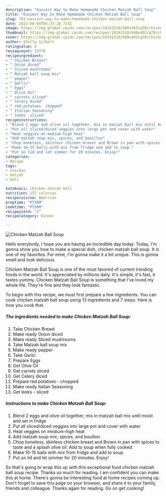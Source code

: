 ```yaml
---
description: "Easiest Way to Make Homemade Chicken Matzah Ball Soup"
title: "Easiest Way to Make Homemade Chicken Matzah Ball Soup"
slug: 703-easiest-way-to-make-homemade-chicken-matzah-ball-soup
date: 2022-08-04T05:37:28.714Z
image: https://img-global.cpcdn.com/recipes/18191510/680x482cq70/chicken-matzah-ball-soup-recipe-main-photo.jpg
thumbnail: https://img-global.cpcdn.com/recipes/18191510/680x482cq70/chicken-matzah-ball-soup-recipe-main-photo.jpg
cover: https://img-global.cpcdn.com/recipes/18191510/680x482cq70/chicken-matzah-ball-soup-recipe-main-photo.jpg
author: Stella Gilbert
ratingvalue: 5
reviewcount: 33779
recipeingredient:
- " Chicken Breast"
- " Onion diced"
- " Sliced mushrooms"
- " Matzah ball soup mix"
- " pepper"
- " Garlic"
- " Eggs"
- " Olive Oil"
- " carrots sliced"
- " Celery diced"
- " red potatoes  chopped"
- " Italian Seasoning"
- " leeks  sliced"
recipeinstructions:
- "Blend 2 eggs and olive oil together, mix in matzah ball mix until moist and set in fridge"
- "Put all sliced/diced veggies into large pot and cover with water"
- "Heat veggies on medium-high heat"
- "Add matzah soup mix, spices, and bouillon"
- "Chop boneless, skinless chicken breast and Brown in pan with spices to taste and a splash olive oil. Add to soup when fully cooked"
- "Make 10-15 balls with mix from fridge and add to soup."
- "Put on lid and let simmer for 20 minutes. Enjoy!"
categories:
- Recipe
tags:
- chicken
- matzah
- ball

katakunci: chicken matzah ball 
nutrition: 157 calories
recipecuisine: American
preptime: "PT36M"
cooktime: "PT50M"
recipeyield: "1"
recipecategory: Dinner

---
```



![Chicken Matzah Ball Soup](https://img-global.cpcdn.com/recipes/18191510/680x482cq70/chicken-matzah-ball-soup-recipe-main-photo.jpg)

Hello everybody, I hope you are having an incredible day today. Today, I'm gonna show you how to make a special dish, chicken matzah ball soup. It is one of my favorites. For mine, I'm gonna make it a bit unique. This is gonna smell and look delicious.

Chicken Matzah Ball Soup is one of the most favored of current trending foods in the world. It's appreciated by millions daily. It's simple, it's fast, it tastes yummy. Chicken Matzah Ball Soup is something that I've loved my whole life. They're fine and they look fantastic.




To begin with this recipe, we must first prepare a few ingredients. You can cook chicken matzah ball soup using 13 ingredients and 7 steps. Here is how you cook that.

<!--inarticleads1-->

##### The ingredients needed to make Chicken Matzah Ball Soup:

1. Take  Chicken Breast
1. Make ready  Onion diced
1. Make ready  Sliced mushrooms
1. Take  Matzah ball soup mix
1. Make ready  pepper
1. Take  Garlic
1. Prepare  Eggs
1. Get  Olive Oil
1. Get  carrots sliced
1. Get  Celery diced
1. Prepare  red potatoes - chopped
1. Make ready  Italian Seasoning
1. Get  leeks - sliced




<!--inarticleads2-->

##### Instructions to make Chicken Matzah Ball Soup:

1. Blend 2 eggs and olive oil together, mix in matzah ball mix until moist and set in fridge
1. Put all sliced/diced veggies into large pot and cover with water
1. Heat veggies on medium-high heat
1. Add matzah soup mix, spices, and bouillon
1. Chop boneless, skinless chicken breast and Brown in pan with spices to taste and a splash olive oil. Add to soup when fully cooked
1. Make 10-15 balls with mix from fridge and add to soup.
1. Put on lid and let simmer for 20 minutes. Enjoy!




So that's going to wrap this up with this exceptional food chicken matzah ball soup recipe. Thanks so much for reading. I am confident you can make this at home. There's gonna be interesting food at home recipes coming up. Don't forget to save this page on your browser, and share it to your family, friends and colleague. Thanks again for reading. Go on get cooking!
